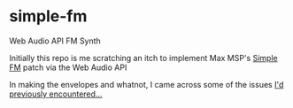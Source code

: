 # simple-fm
Web Audio API FM Synth

Initially this repo is me scratching an itch to implement Max MSP's [Simple FM](https://docs.cycling74.com/max5/tutorials/msp-tut/mspchapter11.html) patch via the Web Audio API

In making the envelopes and whatnot, I came across some of the issues [I'd previously encountered...](https://github.com/crosslandwa/push-wrapper-example-site/blob/master/learnings.md)
